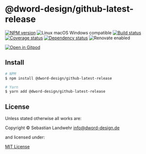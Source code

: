 <!-- TITLE/ -->
# @dword-design/github-latest-release
<!-- /TITLE -->

<!-- BADGES/ -->
[![NPM version](https://img.shields.io/npm/v/@dword-design/github-latest-release.svg)](https://npmjs.org/package/@dword-design/github-latest-release)
![Linux macOS Windows compatible](https://img.shields.io/badge/os-linux%20%7C%C2%A0macos%20%7C%C2%A0windows-blue)
[![Build status](https://img.shields.io/github/workflow/status/dword-design/github-latest-release/build)](https://github.com/dword-design/github-latest-release/actions)
[![Coverage status](https://img.shields.io/coveralls/dword-design/github-latest-release)](https://coveralls.io/github/dword-design/github-latest-release)
[![Dependency status](https://img.shields.io/david/dword-design/github-latest-release)](https://david-dm.org/dword-design/github-latest-release)
![Renovate enabled](https://img.shields.io/badge/renovate-enabled-brightgreen)

[![Open in Gitpod](https://gitpod.io/button/open-in-gitpod.svg)](https://gitpod.io/#https://github.com/dword-design/github-latest-release)
<!-- /BADGES -->

<!-- DESCRIPTION/ -->

<!-- /DESCRIPTION -->

<!-- INSTALL/ -->
## Install

```bash
# NPM
$ npm install @dword-design/github-latest-release

# Yarn
$ yarn add @dword-design/github-latest-release
```
<!-- /INSTALL -->

<!-- LICENSE/ -->
## License

Unless stated otherwise all works are:

Copyright &copy; Sebastian Landwehr <info@dword-design.de>

and licensed under:

[MIT License](https://opensource.org/licenses/MIT)
<!-- /LICENSE -->
